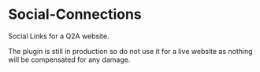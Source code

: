 # Social-Connections
Social Links for a Q2A website.

The plugin is still in production so do not use it for a live website as nothing will be compensated for any damage. 
